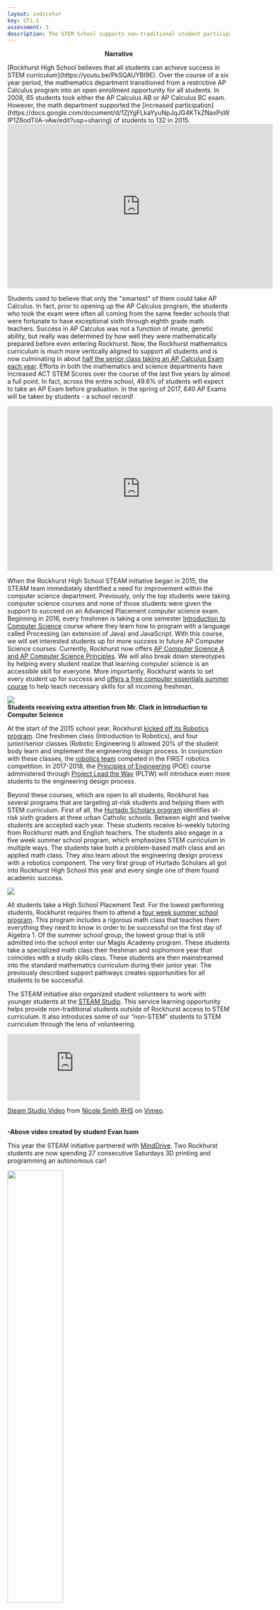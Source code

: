 ```yaml
---
layout: indicator
key: ST1.1
assessment: 3
description: The STEM School supports non-traditional student participation through outreach to groups often underrepresented in STEM program areas.
---
```

<p align="center">
<b>Narrative</b>
</p>
[Rockhurst High School believes that all students can achieve success in STEM curriculum](https://youtu.be/PkSQAUYBI9E). Over the course of a six year period, the mathematics department transitioned from a restrictive AP Calculus program into an open enrollment opportunity for all students. In 2008, 65 students took either the AP Calculus AB or AP Calculus BC exam. However, the math department supported the [increased participation](https://docs.google.com/document/d/1ZjYgFLkaYyuNpJqJG4KTkZNaxPsWIP1Z6odTiIA-vAw/edit?usp=sharing) of students to 132 in 2015. 
  
  <iframe width="600" height="371" seamless frameborder="0" scrolling="no" src="https://docs.google.com/spreadsheets/d/1IlRAIk7-M_YG9qy054AVHyRPeGu4TOFwwTZsczPjlz8/pubchart?oid=280636973&amp;format=interactive"></iframe>
  
Students used to believe that only the "smartest" of them could take AP Calculus. In fact, prior to opening up the AP Calculus program, the students who took the exam were often all coming from the same feeder schools that were fortunate to have exceptional sixth through eighth grade math teachers. Success in AP Calculus was not a function of innate, genetic ability, but really was determined by how well they were mathematically prepared before even entering Rockhurst. Now, the Rockhurst mathematics curriculum is much more vertically aligned to support all students and is now culminating in about [half the senior class taking an AP Calculus Exam each year](http://steam.rockhursths.edu/2016/05/16/AP-Calculus-AB-2015-Results.html). Efforts in both the mathematics and science departments have increased ACT STEM Scores over the course of the last five years by almost a full point. In fact, across the entire school, 49.6% of students will expect to take an AP Exam before graduation. In the spring of 2017, 640 AP Exams will be taken by students - a school record!

<iframe width="600" height="371" seamless frameborder="0" scrolling="no" src="https://docs.google.com/spreadsheets/d/1JfUvvjaQpQSP-Va8XoaV6y9W2iPicnnLU4MXh9aX55k/pubchart?oid=1722289129&amp;format=interactive"></iframe>

When the Rockhurst High School STEAM initiative began in 2015, the STEAM team immediately identified a need for improvement within the computer science department. Previously, only the top students were taking computer science courses and none of those students were given the support to succeed on an Advanced Placement computer science exam. Beginning in 2016, every freshmen is taking a one semester [Introduction to Computer Science](http://steam.rockhursths.edu/2016/07/01/Intro-to-CS-Down.html) course where they learn how to program with a language called Processing (an extension of Java) and JavaScript. With this course, we will set interested students up for more success in future AP Computer Science courses. Currently, Rockhurst now offers [AP Computer Science A and AP Computer Science Principles](https://drive.google.com/drive/folders/0B1-JIRrX_4I5bEVPbDNQekM3aVE?usp=sharing). We will also break down stereotypes by helping every student realize that learning computer science is an accessible skill for everyone. More importantly, Rockhurst wants to set every student up for success and [offers a free computer essentials summer course](http://steam.rockhursths.edu/2016/09/17/CS-Success-For-All.html) to help teach necessary skills for all incoming freshman.
  
  <div class="flex-wrapper">
  <img src="{{ site.baseurl }}/img/IntroCSpicture.jpg">
</div>
<b> Students receiving extra attention from Mr. Clark in Introduction to Computer Science </b>
  
At the start of the 2015 school year, Rockhurst [kicked off its Robotics program](http://steam.rockhursths.edu/2015/08/13/Introducing-the-Robotics-Maker-Space.html). One freshmen class (Introduction to Robotics), and four junior/senior classes (Robotic Engineering I) allowed 20% of the student body learn and implement the engineering design process. In conjunction with these classes, the [robotics team](http://steam.rockhursths.edu/2016/08/20/Reflections-of-a-Jesubot.html) competed in the FIRST robotics competition. In 2017-2018, the [Principles of Engineering](https://drive.google.com/file/d/0B1-JIRrX_4I5N2VYalRxS3lseUE/view?usp=sharing) (POE) course administered through [Project Lead the Way](https://drive.google.com/file/d/0B1-JIRrX_4I5N2VYalRxS3lseUE/view?usp=sharing) (PLTW) will introduce even more students to the engineering design process.
  
Beyond these courses, which are open to all students, Rockhurst has several programs that are targeting at-risk students and helping them with STEM curriculum. First of all, the [Hurtado Scholars program](https://www.rockhursths.edu/pages/about-us/about-us---hurtado-scholars-program) identifies at-risk sixth graders at three urban Catholic schools. Between eight and twelve students are accepted each year. These students receive bi-weekly tutoring from Rockhurst math and English teachers. The students also engage in a five week summer school program, which emphasizes STEM curriculum in multiple ways. The students take both a problem-based math class and an applied math class. They also learn about the engineering design process with a robotics component. The very first group of Hurtado Scholars all got into Rockhurst High School this year and every single one of them found academic success.
  
  <div class="flex-wrapper">
  <img src="{{ site.baseurl }}/img/Hurtado-Teaching-Coding.jpg">
</div>

All students take a High School Placement Test. For the lowest performing students, Rockhurst requires them to attend a [four week summer school program](https://www.rockhursths.edu/pages/academics/summer-school-and-camps/academics---summer-school---magis-academy). This program includes a rigorous math class that teaches them everything they need to know in order to be successful on the first day of Algebra 1. Of the summer school group, the lowest group that is still admitted into the school enter our Magis Academy program. These students take a specialized math class their freshman and sophomore year that coincides with a study skills class. These students are then mainstreamed into the standard mathematics curriculum during their junior year. The previously described support pathways creates opportunities for all students to be successful.


The STEAM initiative also organized student volunteers to work with younger students at the [STEAM Studio](http://steam-studio.com/). This service learning opportunity helps provide non-traditional students outside of Rockhurst access to STEM curriculum. It also introduces some of our “non-STEM” students to STEM curriculum through the lens of volunteering.

<div class="embed-container">
  <iframe src="https://player.vimeo.com/video/195454662" frameborder="0" webkitallowfullscreen mozallowfullscreen allowfullscreen></iframe>
</div>
<p><a href="https://vimeo.com/195454662">Steam Studio Video</a> from <a href="https://vimeo.com/user13294911">Nicole Smith RHS</a> on <a href="https://vimeo.com">Vimeo</a>.</p>
<br><strong> -Above video created by student Evan Isom </strong>

This year the STEAM initiative partnered with [MindDrive](http://steam.rockhursths.edu/2016/09/01/MindDrive.html). Two Rockhurst students are now spending 27 consecutive Saturdays 3D printing and programming an autonomous car! 

  <div class="flex-wrapper">
  <img src="{{ site.baseurl }}/img/MindDriveRHSStudent.jpg" style="width: 50%;">
</div>
  
Finally, some of our students can’t find a pathway to fit all of their interests. Many want to pursue STEM education, but have to make choices because there isn't enough room in their schedule. In order to provide more access to STEM classes, Rockhurst began a [Summer Academy](https://www.rockhursths.edu/pages/academics/summer-school-and-camps/academics---summer-school---high-school-credit-courses) in the summer of 2016. This allows students to take a full year of Chemistry in a six-week intensive. This helps students get ahead in STEM coursework, but it also helps students pursue multiple academic interests so they don’t have to make a choice early in their lives that will impact their entire academic future. 

## Key Exemplars
### [Hurtado Scholars](https://www.rockhursths.edu/pages/about-us/about-us---hurtado-scholars-program)
### [Opening up AP Calculus](http://steam.rockhursths.edu/2016/05/16/AP-Calculus-AB-2015-Results.html)
### [Introduction to Computer Science for all](http://steam.rockhursths.edu/2016/07/01/Intro-to-CS-Down.html)

